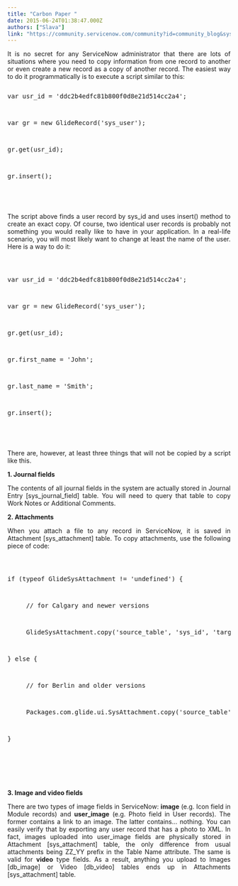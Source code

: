 ```yaml
---
title: "Carbon Paper "
date: 2015-06-24T01:38:47.000Z
authors: ["Slava"]
link: "https://community.servicenow.com/community?id=community_blog&sys_id=e45d2629dbd0dbc01dcaf3231f96192d"
---
```

<p style="text-align: justify;">It is no secret for any ServiceNow administrator that there are lots of situations where you need to copy information from one record to another or even create a new record as a copy of another record. The easiest way to do it programmatically is to execute a script similar to this:</p><p style="text-align: justify;"></p><pre __default_attr="javascript" __jive_macro_name="code" class="jive_text_macro jive_macro_code _jivemacro_uid_14350919848193347" jivemacro_uid="_14350919848193347">
<p>var usr_id = 'ddc2b4edfc81b800f0d8e21d514cc2a4';</p>
<p>var gr = new GlideRecord('sys_user');</p>
<p>gr.get(usr_id);</p>
<p>gr.insert();</p>

</pre><p style="text-align: justify;"></p><p style="text-align: justify;">The script above finds a user record by sys_id and uses insert() method to create an exact copy. Of course, two identical user records is probably not something you would really like to have in your application. In a real-life scenario, you will most likely want to change at least the name of the user. Here is a way to do it:</p><p style="text-align: justify;"></p><pre __default_attr="javascript" __jive_macro_name="code" class="jive_text_macro jive_macro_code _jivemacro_uid_14350919847965964" jivemacro_uid="_14350919847965964">
<p>var usr_id = 'ddc2b4edfc81b800f0d8e21d514cc2a4';</p>
<p>var gr = new GlideRecord('sys_user');</p>
<p>gr.get(usr_id);</p>
<p>gr.first_name = 'John';</p>
<p>gr.last_name = 'Smith';</p>
<p>gr.insert();</p>

</pre><p style="text-align: justify;"></p><p style="text-align: justify;">There are, however, at least three things that will not be copied by a script like this.</p><p style="text-align: justify;"></p><p style="text-align: justify;"><strong>1. Journal fields</strong></p><p style="text-align: justify;"></p><p style="text-align: justify;">The contents of all journal fields in the system are actually stored in Journal Entry [sys_journal_field] table. You will need to query that table to copy Work Notes or Additional Comments.</p><p style="text-align: justify;"></p><p style="text-align: justify;"><strong>2. Attachments</strong></p><p style="text-align: justify;"></p><p style="text-align: justify;">When you attach a file to any record in ServiceNow, it is saved in Attachment [sys_attachment] table. To copy attachments, use the following piece of code:</p><p style="text-align: justify;"></p><pre __default_attr="javascript" __jive_macro_name="code" class="jive_text_macro jive_macro_code _jivemacro_uid_14350919847566513" jivemacro_uid="_14350919847566513">
<p>if (typeof GlideSysAttachment != 'undefined') {</p>
<p>     // for Calgary and newer versions</p>
<p>     GlideSysAttachment.copy('source_table', 'sys_id', 'target_table', 'sys_id');</p>
<p>} else {</p>
<p>     // for Berlin and older versions</p>
<p>     Packages.com.glide.ui.SysAttachment.copy('source_table', 'sys_id', 'target_table', 'sys_id');</p>
<p>}</p>

</pre><p style="text-align: justify;"><strong><br/></strong></p><p style="text-align: justify;"><strong>3. Image and video fields</strong></p><p style="text-align: justify;"></p><p style="text-align: justify;">There are two types of image fields in ServiceNow: <strong>image</strong> (e.g. Icon field in Module records) and <strong>user_image</strong> (e.g. Photo field in User records). The former contains a link to an image. The latter contains… nothing. You can easily verify that by exporting any user record that has a photo to XML. In fact, images uploaded into user_image fields are physically stored in Attachment [sys_attachment] table, the only difference from usual attachments being ZZ_YY prefix in the Table Name attribute. The same is valid for <strong>video</strong> type fields. As a result, anything you upload to Images [db_image] or Video [db_video] tables ends up in Attachments [sys_attachment] table.</p>